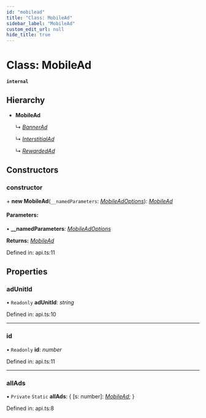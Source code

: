 ```yaml
---
id: "mobilead"
title: "Class: MobileAd"
sidebar_label: "MobileAd"
custom_edit_url: null
hide_title: true
---
```


# Class: MobileAd

**`internal`** 

## Hierarchy

* **MobileAd**

  ↳ [*BannerAd*](bannerad.md)

  ↳ [*InterstitialAd*](interstitialad.md)

  ↳ [*RewardedAd*](rewardedad.md)

## Constructors

### constructor

\+ **new MobileAd**(`__namedParameters`: [*MobileAdOptions*](../index.md#mobileadoptions)): [*MobileAd*](mobilead.md)

#### Parameters:

• **__namedParameters**: [*MobileAdOptions*](../index.md#mobileadoptions)

**Returns:** [*MobileAd*](mobilead.md)

Defined in: api.ts:11

## Properties

### adUnitId

• `Readonly` **adUnitId**: *string*

Defined in: api.ts:10

___

### id

• `Readonly` **id**: *number*

Defined in: api.ts:11

___

### allAds

▪ `Private` `Static` **allAds**: { [s: number]: [*MobileAd*](mobilead.md);  }

Defined in: api.ts:8

